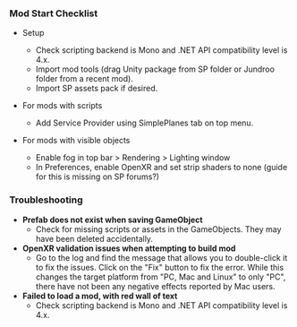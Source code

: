 ### Mod Start Checklist

- Setup
  - Check scripting backend is Mono and .NET API compatibility level is 4.x.
  - Import mod tools (drag Unity package from SP folder or Jundroo folder from a recent mod).
  - Import SP assets pack if desired.

- For mods with scripts
  - Add Service Provider using SimplePlanes tab on top menu.

- For mods with visible objects
  - Enable fog in top bar > Rendering > Lighting window
  - In Preferences, enable OpenXR and set strip shaders to none (guide for this is missing on SP forums?)

### Troubleshooting

- **Prefab does not exist when saving GameObject**
  - Check for missing scripts or assets in the GameObjects. They may have been deleted accidentally.
- **OpenXR validation issues when attempting to build mod**
  - Go to the log and find the message that allows you to double-click it to fix the issues. Click on the "Fix" button to fix the error. While this changes the target platform from "PC, Mac and Linux" to only "PC", there have not been any negative effects reported by Mac users.
- **Failed to load a mod, with red wall of text**
  - Check scripting backend is Mono and .NET API compatibility level is 4.x.

